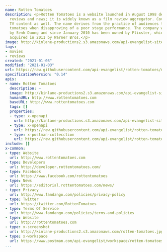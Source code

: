 ```yaml
---
name: Rotten Tomatoes
description: <p>Rotten Tomatoes is a website launched in August 1998 devoted to film
  reviews and news; it is widely known as a film review aggregator. Coverage now includes
  TV content as well. The name derives from the practice of audiences throwing rotten
  tomatoes when disapproving of a poor stage performance. The company was created
  by Senh Duong and since January 2010 has been owned by Flixster, which itself was
  acquired in 2011 by Warner Bros.</p>
image: http://kinlane-productions2.s3.amazonaws.com/api-evangelist-site/company/logos/rotten-tomatoes-logo.png
tags:
- movies
- reviews
created: "2021-01-03"
modified: "2021-01-03"
url: https://raw.githubusercontent.com/api-evangelist/rotten-tomatoes/master/apis.json
specificationVersion: "0.14"
apis:
- name: Rotten Tomatoes
  description: ~
  image: http://kinlane-productions2.s3.amazonaws.com/api-evangelist-site/company/logos/rotten-tomatoes-logo.png
  humanURL: http://www.rottentomatoes.com
  baseURL: http://www.rottentomatoes.com
  tags: []
  properties:
  - type: x-openapi
    url: http://kinlane-productions.s3.amazonaws.com/api-evangelist-site/company/openapis/rotten-tomatoes.json
  - type: x-openapi
    url: https://raw.githubusercontent.com/api-evangelist/rotten-tomatoes/master/rotten-tomatoes-openapi.json
  - type: x-postman-collecction
    url: https://raw.githubusercontent.com/api-evangelist/rotten-tomatoes/master/rotten-tomatoes-postman-collection.json
include: []
x-common:
- type: Website
  url: http://www.rottentomatoes.com
- type: Developers
  url: http://developer.rottentomatoes.com/
- type: Facebook
  url: https://www.facebook.com/rottentomatoes
- type: News
  url: https://editorial.rottentomatoes.com/news/
- type: Privacy
  url: http://www.fandango.com/policies/privacy-policy
- type: Twitter
  url: https://twitter.com/RottenTomatoes
- type: Terms Of Service
  url: http://www.fandango.com/policies/terms-and-policies
- type: Website
  url: http://rottentomatoes.com
- type: x-screenshot
  url: http://kinlane-productions2.s3.amazonaws.com/rotten-tomatoes.jpg
- type: x-workspace
  url: https://www.postman.com/api-evangelist/workspace/rotten-tomatoes/overview
...
```

